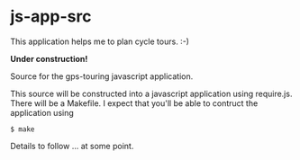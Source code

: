 # js-app-src

This application helps me to plan cycle tours. :-)

**Under construction!**

Source for the gps-touring javascript application.

This source will be constructed into a javascript application using require.js. 
There will be a Makefile. I expect that you'll be able to contruct the application using 

    $ make
  
Details to follow ...  at some point.
